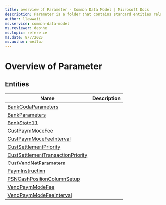 ```yaml
---
title: overview of Parameter - Common Data Model | Microsoft Docs
description: Parameter is a folder that contains standard entities related to the Common Data Model.
author: llawwaii
ms.service: common-data-model
ms.reviewer: deonhe
ms.topic: reference
ms.date: 8/7/2020
ms.author: weiluo
---
```


# Overview of Parameter


## Entities

|Name|Description|
|---|---|
|[BankCodaParameters](BankCodaParameters.md)||
|[BankParameters](BankParameters.md)||
|[BankState11](BankState11.md)||
|[CustPaymModeFee](CustPaymModeFee.md)||
|[CustPaymModeFeeInterval](CustPaymModeFeeInterval.md)||
|[CustSettlementPriority](CustSettlementPriority.md)||
|[CustSettlementTransactionPriority](CustSettlementTransactionPriority.md)||
|[CustVendNetParameters](CustVendNetParameters.md)||
|[PaymInstruction](PaymInstruction.md)||
|[PSNCashPositionColumnSetup](PSNCashPositionColumnSetup.md)||
|[VendPaymModeFee](VendPaymModeFee.md)||
|[VendPaymModeFeeInterval](VendPaymModeFeeInterval.md)||
